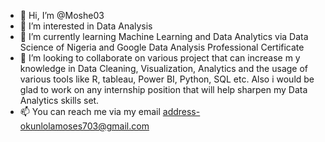- 👋 Hi, I’m @Moshe03
- 👀 I’m interested in Data Analysis
- 🌱 I’m currently learning Machine Learning and Data Analytics via Data Science of Nigeria and Google Data Analysis Professional Certificate
- 💞️ I’m looking to collaborate on various project that can increase m y knowledge in Data Cleaning, Visualization, Analytics and the usage of various tools like R, tableau, Power BI, Python, SQL etc. Also i would be glad to work on any internship position that will help sharpen my Data Analytics skills set.
- 📫 You can reach me via my email address-okunlolamoses703@gmail.com

<!---
Moshe03/Moshe03 is a ✨ special ✨ repository because its `README.md` (this file) appears on your GitHub profile.
You can click the Preview link to take a look at your changes.
--->
